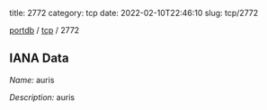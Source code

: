 title: 2772
category: tcp
date: 2022-02-10T22:46:10
slug: tcp/2772

[portdb](/) / [tcp](/category/tcp.html) / 2772


## IANA Data

_Name:_ auris

_Description:_ auris

